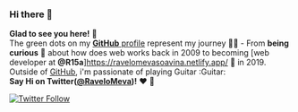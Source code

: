 ### Hi there 👋
**Glad to see you here!** :star_struck: <br> The green dots on my [**GitHub** profile](https://github.com/RaveloMevaSoavina/RaveloMevaSoavina) represent my journey :running_man: - From **being curious** :thinking: about how does web works back in 2009 to becoming [web developer at **@R15a**]https://ravelomevasoavina.netlify.app/ :dart: in 2019. Outside of [GitHub](https://github.com/vinitshahdeo/), i'm passionate of playing Guitar :Guitar:
<br>
**Say Hi on Twitter([@RaveloMeva](https://twitter.com/RaveloMeva))!** :heart: 💬

[![Twitter Follow](https://img.shields.io/twitter/follow/RaveloMeva?style=social)](https://twitter.com/RaveloMeva)


